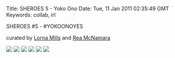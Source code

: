 Title: SHEROES 5 - Yoko Ono
Date: Tue, 11 Jan 2011 02:35:49 GMT
Keywords: collab, irl

SHEROES #5 - #YOKOONOYES

curated by [Lorna Mills](http://www.digitalmediatree.com/sallymckay/LornaMillsImageDump/) and [Rea McNamara](http://www.reamcnamara.com/)

![](http://farm9.staticflickr.com/8020/7177065941_245b3213b2_o.gif)
![](http://farm9.staticflickr.com/8012/7362286182_8275b54a21_o.gif)
![](http://farm9.staticflickr.com/8168/7177062243_03e25cfacc_o.gif)
![](http://farm8.staticflickr.com/7223/7362286630_d2ef919383_o.gif)
![](http://farm8.staticflickr.com/7086/7362285052_1847cdc6f7_o.gif)
![](http://farm8.staticflickr.com/7231/7362289576_bc29ba58c3_o.gif)